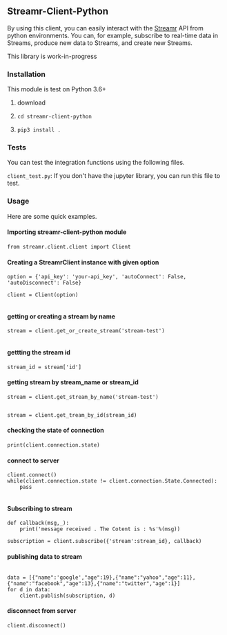 


## Streamr-Client-Python

By using this client, you can easily interact with the [Streamr](http://www.streamr.com) API from python environments. You can, for example, subscribe to real-time data in Streams, produce new data to Streams, and create new Streams.

This library is work-in-progress


### Installation
This module is test on Python 3.6+

1. download

2. `cd streamr-client-python`

3. `pip3 install .`

### Tests
You can test the integration functions using the following files.

`client_test.py`: If you don't have the jupyter library, you can run this file to test.

### Usage

Here are some quick examples.

#### Importing streamr-client-python module

```
from streamr.client.client import Client

```

#### Creating a StreamrClient instance with given option

```
option = {'api_key': 'your-api_key', 'autoConnect': False, 'autoDisconnect': False}

client = Client(option)


```
#### getting or creating a stream by name

```
stream = client.get_or_create_stream('stream-test')


```

#### gettting the stream id

```
stream_id = stream['id']

```

#### getting stream by stream_name or stream_id

```
stream = client.get_stream_by_name('stream-test')


```
```
stream = client.get_tream_by_id(stream_id)

``` 

#### checking the state of connection

```
print(client.connection.state)

```

#### connect to server

```
client.connect()
while(client.connection.state != client.connection.State.Connected):
	pass
	
```

#### Subscribing to stream
```
def callback(msg,_):
	print('message received . The Cotent is : %s'%(msg))

subscription = client.subscribe({'stream':stream_id}, callback)

```


#### publishing data to stream

```

data = [{"name":'google',"age":19},{"name":"yahoo","age":11},{"name":"facebook","age":13},{"name":"twitter","age":1}]
for d in data:
    client.publish(subscription, d)

```

#### disconnect from server

```
client.disconnect()

```
